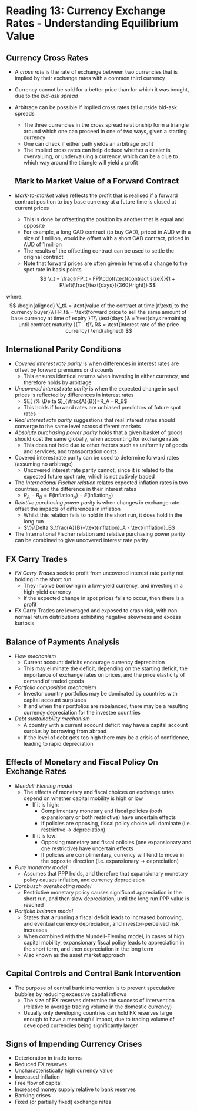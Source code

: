# Reading 13: Currency Exchange Rates - Understanding Equilibrium Value

## Currency Cross Rates

- A *cross rate* is the rate of exchange between two currencies that is implied by their exchange rates with a common third currency
- Currency cannot be sold for a better price than for which it was bought, due to the *bid-ask spread*
- Arbitrage can be possible if implied cross rates fall outside bid-ask spreads
  - The three currencies in the cross spread relationship form a triangle around which one can proceed in one of two ways, given a starting currency
  - One can check if either path yields an arbitrage profit
  - The implied cross rates can help deduce whether a dealer is overvaluing, or undervaluing a currency, which can be a clue to which way around the triangle will yield a profit

  ## Mark to Market Value of a Forward Contract

- *Mark-to-market* value reflects the profit that is realised if a forward contract position to buy base currency at a future time is closed at current prices
  - This is done by offsetting the position by another that is equal and opposite
  - For example, a long CAD contract (to buy CAD), priced in AUD with a size of 1 million, would be offset with a short CAD contract, priced in AUD of 1 million
  - The results of the offsetting contract can be used to settle the original contract
  - Note that forward prices are often given in terms of a change to the spot rate in basis points
$$
V_t = \frac{(FP_t - FP)\cdot(\text{contract size})}{1 + R\left(\frac{\text{days}}{360}\right)}
$$

where:
$$
\begin{aligned}
V_t& = \text{value of the contract at time }t\text{ to the currency buyer}\\
FP_t& = \text{forward price to sell the same amount of base currency at time of expiry }T\\
\text{days }& = \text{days remaining until contract maturity }(T - t)\\
R& = \text{interest rate of the price currency}
\end{aligned}
$$
## International Parity Conditions

- *Covered interest rate parity* is when differences in interest rates are offset by forward premiums or discounts
  - This ensures identical returns when investing in either currency, and therefore holds by arbitrage
- *Uncovered interest rate parity* is when the expected change in spot prices is reflected by differences in interest rates
  - $E( \% \Delta S)_{\frac{A}{B}}=R_A - R_B$
  - This holds if forward rates are unbiased predictors of future spot rates
- *Real interest rate parity* suggestions that real interest rates should converge to the same level across different markets
- *Absolute purchasing power parity* holds that a given basket of goods should cost the same globally, when accounting for exchange rates
  - This does not hold due to other factors such as uniformity of goods and services, and transportation costs
- Covered interest rate parity can be used to determine forward rates (assuming no arbitrage)
  - Uncovered interest rate parity cannot, since it is related to the expected future spot rate, which is not actively traded
- The *International Fischer relation* relates expected inflation rates in two countries, and the difference in their interest rates
  - $R_A-R_B = E(\text{inflation}_A)-E(\text{inflation}_B)$
- *Relative purchasing power parity* is when changes in exchange rate offset the impacts of differences in inflation
  - Whilst this relation fails to hold in the short run, it does hold in the long run
  - $\%\Delta S_\frac{A}{B}=\text{inflation}_A - \text{inflation}_B$
- The International Fischer relation and relative purchasing power parity can be combined to give uncovered interest rate parity

## FX Carry Trades

- *FX Carry Trades* seek to profit from uncovered interest rate parity not holding in the short run
  - They involve borrowing in a low-yield currency, and investing in a high-yield currency
  - If the expected change in spot prices fails to occur, then there is a profit
- FX Carry Trades are leveraged and exposed to crash risk, with non-normal return distributions exhibiting negative skewness and excess kurtosis

## Balance of Payments Analysis

- *Flow mechanism*
  - Current account deficits encourage currency depreciation
  - This may eliminate the deficit, depending on the starting deficit, the importance of exchange rates on prices, and the price elasticity of demand of traded goods
- *Portfolio composition mechanism*
  - Investor country portfolios may be dominated by countries with capital account surpluses
  - If and when their portfolios are rebalanced, there may be a resulting currency depreciation for the investee countries
- *Debt sustainability mechanism*
  - A country with a current account deficit may have a capital account surplus by borrowing from abroad
  - If the level of debt gets too high there may be a crisis of confidence, leading to rapid depreciation

## Effects of Monetary and Fiscal Policy On Exchange Rates

- *Mundell-Fleming model*
  - The effects of monetary and fiscal choices on exchange rates depend on whether capital mobility is high or low
    - If it is high:
      - Complimentary monetary and fiscal policies (both expansionary or both restrictive) have uncertain effects
      - If policies are opposing, fiscal policy choice will dominate (i.e. restrictive &rarr; depreciation)
    - If it is low:
      - Opposing monetary and fiscal policies (one expansionary and one restrictive) have uncertain effects
      - If policies are complimentary, currency will tend to move in the opposite direction (i.e. expansionary &rarr; depreciation)
- *Pure monetary model*
  - Assumes that PPP holds, and therefore that expansionary monetary policy causes inflation, and currency depreciation
- *Dornbusch overshooting model*
  - Restrictive monetary policy causes significant appreciation in the short run, and then slow depreciation, until the long run PPP value is reached
- *Portfolio balance model*
  - States that a running a fiscal deficit leads to increased borrowing, and eventual currency depreciation, and investor-perceived risk increases
  - When combined with the Mundell-Fleming model, in cases of high capital mobility, expansionary fiscal policy leads to appreciation in the short term, and then depreciation in the long term
  - Also known as the asset market approach

## Capital Controls and Central Bank Intervention

- The purpose of central bank intervention is to prevent speculative bubbles by reducing excessive capital inflows
  - The size of FX reserves determine the success of intervention (relative to average trading volume in the domestic currency)
  - Usually only developing countries can hold FX reserves large enough to have a meaningful impact, due to trading volume of developed currencies being significantly larger

## Signs of Impending Currency Crises

- Deterioration in trade terms
- Reduced FX reserves
- Uncharacteristically high currency value
- Increased inflation
- Free flow of capital 
- Increased money supply relative to bank reserves
- Banking crises
- Fixed (or partially fixed) exchange rates
